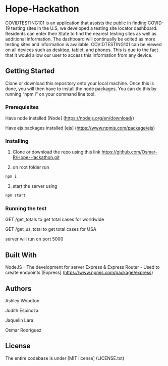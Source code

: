 # Hope-Hackathon
COVIDTESTING101 is an application that assists the public in finding COVID-19 testing sites in the U.S, we developed a testing site locator dashboard. Residents can enter their State to find the nearest testing sites as well as additional information. The dashboard will continually be edited as more testing sites and information is available. COVIDTESTING101 can be viewed on all devices such as desktop, tablet, and phones. This is due to the fact that it would allow our user to access this information from any device.

## Getting Started
Clone or download this repository onto your local machine. Once this is done, you will then have to install the node packages. You can do this by running “npm i” on your command line tool.

### Prerequisites 
Have node installed 
[Node] 
(https://nodejs.org/en/download/)

Have ejs packages installed 
[ejs]
(https://www.npmjs.com/package/ejs)

### Installing
1. Clone or download the repo using this link https://github.com/Osmar-R/Hope-Hackathon.git


2. on root folder run

```bash
npm i 
```

3. start the server using

```bash
npm start
```

### Running the test
GET /get_totals to get total cases for worldwide

GET /get_us_total to get total cases for USA

server will run on port 5000

## Built With
NodeJS - The development for server
Express & Express Router - Used to create endpoints
[Express]
(https://www.npmjs.com/package/express)

## Authors
Ashley Woodton

Judith Espinoza

Jaquelin Lara

Osmar Rodriguez

## License
The entire codebase is under [MIT license] (LICENSE.txt)